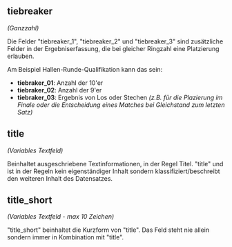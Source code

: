 ## tiebreaker
*(Ganzzahl)*

Die Felder "tiebreaker_1", "tiebreaker_2" und "tiebreaker_3" sind zusätzliche Felder in der Ergebniserfassung, die bei gleicher Ringzahl eine Platzierung erlauben. 

Am Beispiel Hallen-Runde-Qualifikation kann das sein:
* **tiebraker_01**: Anzahl der 10'er
* **tiebraker_02**: Anzahl der 9'er
* **tiebraker_03**: Ergebnis von Los oder Stechen *(z.B. für die Plazierung im Finale oder die Entscheidung eines Matches bei Gleichstand zum letzten Satz)*

## title
*(Variables Textfeld)*

Beinhaltet ausgeschriebene Textinformationen, in der Regel Titel.
"title" und  ist in der Regeln kein eigenständiger Inhalt sondern klassifiziert/beschreibt den weiteren Inhalt des Datensatzes.

## title_short
*(Variables Textfeld - max 10 Zeichen)*

"title_short" beinhaltet die Kurzform von "title". Das Feld steht nie allein sondern immer in Kombination mit "title".


[tie-break wiki]: http://de.m.wikipedia.org/wiki/Tie-Break

